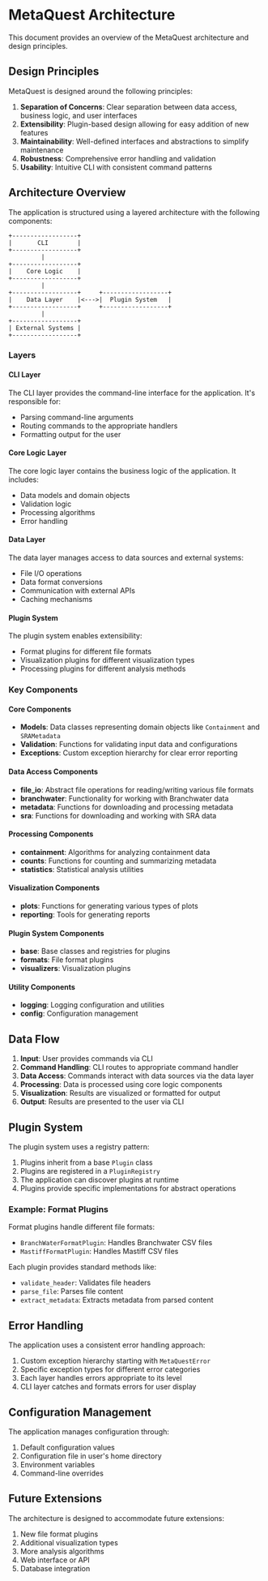 # MetaQuest Architecture

This document provides an overview of the MetaQuest architecture and design principles.

## Design Principles

MetaQuest is designed around the following principles:

1. **Separation of Concerns**: Clear separation between data access, business logic, and user interfaces
2. **Extensibility**: Plugin-based design allowing for easy addition of new features
3. **Maintainability**: Well-defined interfaces and abstractions to simplify maintenance
4. **Robustness**: Comprehensive error handling and validation
5. **Usability**: Intuitive CLI with consistent command patterns

## Architecture Overview

The application is structured using a layered architecture with the following components:

```
+------------------+
|       CLI        |
+------------------+
         |
+------------------+
|    Core Logic    |
+------------------+
         |
+------------------+     +------------------+
|    Data Layer    |<--->|  Plugin System   |
+------------------+     +------------------+
         |
+------------------+
| External Systems |
+------------------+
```

### Layers

#### CLI Layer
The CLI layer provides the command-line interface for the application. It's responsible for:
- Parsing command-line arguments
- Routing commands to the appropriate handlers
- Formatting output for the user

#### Core Logic Layer
The core logic layer contains the business logic of the application. It includes:
- Data models and domain objects
- Validation logic
- Processing algorithms
- Error handling

#### Data Layer
The data layer manages access to data sources and external systems:
- File I/O operations
- Data format conversions
- Communication with external APIs
- Caching mechanisms

#### Plugin System
The plugin system enables extensibility:
- Format plugins for different file formats
- Visualization plugins for different visualization types
- Processing plugins for different analysis methods

### Key Components

#### Core Components

- **Models**: Data classes representing domain objects like `Containment` and `SRAMetadata`
- **Validation**: Functions for validating input data and configurations
- **Exceptions**: Custom exception hierarchy for clear error reporting

#### Data Access Components

- **file_io**: Abstract file operations for reading/writing various file formats
- **branchwater**: Functionality for working with Branchwater data
- **metadata**: Functions for downloading and processing metadata
- **sra**: Functions for downloading and working with SRA data

#### Processing Components

- **containment**: Algorithms for analyzing containment data
- **counts**: Functions for counting and summarizing metadata
- **statistics**: Statistical analysis utilities

#### Visualization Components

- **plots**: Functions for generating various types of plots
- **reporting**: Tools for generating reports

#### Plugin System Components

- **base**: Base classes and registries for plugins
- **formats**: File format plugins
- **visualizers**: Visualization plugins

#### Utility Components

- **logging**: Logging configuration and utilities
- **config**: Configuration management

## Data Flow

1. **Input**: User provides commands via CLI
2. **Command Handling**: CLI routes to appropriate command handler
3. **Data Access**: Commands interact with data sources via the data layer
4. **Processing**: Data is processed using core logic components
5. **Visualization**: Results are visualized or formatted for output
6. **Output**: Results are presented to the user via CLI

## Plugin System

The plugin system uses a registry pattern:

1. Plugins inherit from a base `Plugin` class
2. Plugins are registered in a `PluginRegistry`
3. The application can discover plugins at runtime
4. Plugins provide specific implementations for abstract operations

### Example: Format Plugins

Format plugins handle different file formats:

- `BranchWaterFormatPlugin`: Handles Branchwater CSV files
- `MastiffFormatPlugin`: Handles Mastiff CSV files

Each plugin provides standard methods like:
- `validate_header`: Validates file headers
- `parse_file`: Parses file content
- `extract_metadata`: Extracts metadata from parsed content

## Error Handling

The application uses a consistent error handling approach:

1. Custom exception hierarchy starting with `MetaQuestError`
2. Specific exception types for different error categories
3. Each layer handles errors appropriate to its level
4. CLI layer catches and formats errors for user display

## Configuration Management

The application manages configuration through:

1. Default configuration values
2. Configuration file in user's home directory
3. Environment variables
4. Command-line overrides

## Future Extensions

The architecture is designed to accommodate future extensions:

1. New file format plugins
2. Additional visualization types
3. More analysis algorithms
4. Web interface or API
5. Database integration
